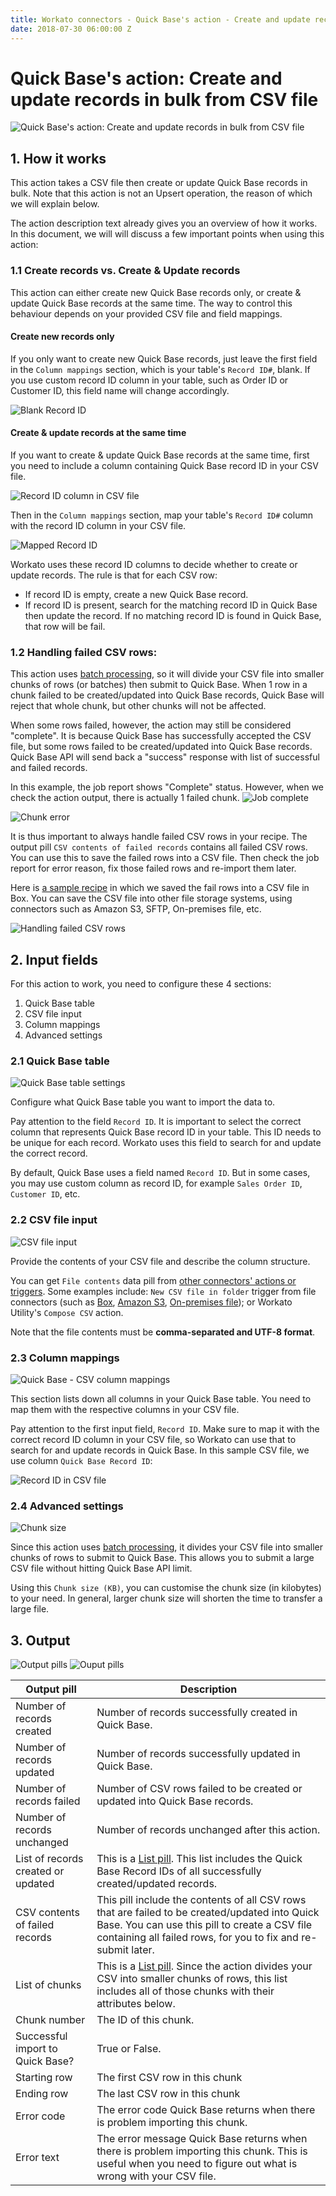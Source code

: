 ```yaml
---
title: Workato connectors - Quick Base's action - Create and update records in bulk from CSV file
date: 2018-07-30 06:00:00 Z
---
```


# Quick Base's action: Create and update records in bulk from CSV file
![Quick Base's action: Create and update records in bulk from CSV file](/assets/images/connectors/quick-base/action-import-csv.png)

## 1. How it works
This action takes a CSV file then create or update Quick Base records in bulk. Note that this action is not an Upsert operation, the reason of which we will explain below.

The action description text already gives you an overview of how it works. In this document, we will will discuss a few important points when using this action:

### 1.1 Create records vs. Create & Update records
This action can either create new Quick Base records only, or create & update Quick Base records at the same time. The way to control this behaviour depends on your provided CSV file and field mappings.

#### Create new records only
If you only want to create new Quick Base records, just leave the first field in the `Column mappings` section, which is your table's `Record ID#`, blank. If you use custom record ID column in your table, such as Order ID or Customer ID, this field name will change accordingly.

![Blank Record ID](/assets/images/connectors/quick-base/csv-import-record-id-blank.png)
#### Create & update records at the same time
If you want to create & update Quick Base records at the same time, first you need to include a column containing Quick Base record ID in your CSV file.

![Record ID column in CSV file](/assets/images/connectors/quick-base/csv-record-id.png)

Then in the `Column mappings` section, map your table's `Record ID#` column with the record ID column in your CSV file.

![Mapped Record ID](/assets/images/connectors/quick-base/csv-import-record-id-mapped.png)

Workato uses these record ID columns to decide whether to create or update records. The rule is that for each CSV row:
- If record ID is empty, create a new Quick Base record.
- If record ID is present, search for the matching record ID in Quick Base then update the record. If no matching record ID is found in Quick Base, that row will be fail.

### 1.2 Handling failed CSV rows:
This action uses [batch processing](https://docs.workato.com/features/batch-processing.html), so it will divide your CSV file into smaller chunks of rows (or batches) then submit to Quick Base. When 1 row in a chunk failed to be created/updated into Quick Base records, Quick Base will reject that whole chunk, but other chunks will not be affected.

When some rows failed, however, the action may still be considered "complete". It is because Quick Base has successfully accepted the CSV file, but some rows failed to be created/updated into Quick Base records. Quick Base API will send back a "success" response with list of successful and failed records.

In this example, the job report shows "Complete" status. However, when we check the action output, there is actually 1 failed chunk.
![Job complete](/assets/images/connectors/quick-base/csv-import-job-complete.png)

![Chunk error](/assets/images/connectors/quick-base/csv-import-chunk-error.png)

It is thus important to always handle failed CSV rows in your recipe. The output pill `CSV contents of failed records` contains all failed CSV rows. You can use this to save the failed rows into a CSV file. Then check the job report for error reason, fix those failed rows and re-import them later.

Here is [a sample recipe](https://preview.workato.com/recipes/25445#recipe) in which we saved the fail rows into a CSV file in Box. You can save the CSV file into other file storage systems, using connectors such as Amazon S3, SFTP, On-premises file, etc.

![Handling failed CSV rows](/assets/images/connectors/quick-base/csv-import-error-handling.png)

## 2. Input fields
For this action to work, you need to configure these 4 sections:
1. Quick Base table
2. CSV file input
3. Column mappings
4. Advanced settings

### 2.1 Quick Base table
![Quick Base table settings](/assets/images/connectors/quick-base/input-quick-base-table.png)

Configure what Quick Base table you want to import the data to.

Pay attention to the field `Record ID`. It is important to select the correct column that represents Quick Base record ID in your table. This ID needs to be unique for each record. Workato uses this field to search for and update the correct record.

By default, Quick Base uses a field named `Record ID`. But in some cases, you may use custom column as record ID, for example `Sales Order ID`, `Customer ID`, etc.

### 2.2 CSV file input
![CSV file input](/assets/images/connectors/quick-base/input-CSV.png)

Provide the contents of your CSV file and describe the column structure.

You can get `File contents` data pill from [other connectors' actions or triggers](https://docs.workato.com/features/handling-csv-files.html). Some examples include: `New CSV file in folder` trigger from file connectors (such as [Box](https://docs.workato.com/connectors/box.html), [Amazon S3](https://docs.workato.com/connectors/s3.html), [On-premises file](https://docs.workato.com/connectors/on-prem-files.html)); or Workato Utility's `Compose CSV` action.

Note that the file contents must be **comma-separated and UTF-8 format**.

### 2.3 Column mappings
![Quick Base - CSV column mappings](/assets/images/connectors/quick-base/input-CSV-column-mappings.png)

This section lists down all columns in your Quick Base table. You need to map them with the respective columns in your CSV file.

Pay attention to the first input field, `Record ID`. Make sure to map it with the correct record ID column in your CSV file, so Workato can use that to search for and update records in Quick Base. In this sample CSV file, we use column `Quick Base Record ID`:

![Record ID in CSV file](/assets/images/connectors/quick-base/csv-record-id.png)

### 2.4 Advanced settings
![Chunk size](/assets/images/connectors/quick-base/csv-advanced-settings.png)

Since this action uses [batch processing](https://docs.workato.com/features/batch-processing.html), it divides your CSV file into smaller chunks of rows to submit to Quick Base. This allows you to submit a large CSV file without hitting Quick Base API limit.

Using this `Chunk size (KB)`, you can customise the chunk size (in kilobytes) to your need. In general, larger chunk size will shorten the time to transfer a large file.

## 3. Output
![Output pills](/assets/images/connectors/quick-base/csv-import-output-1.png)
![Ouput pills](/assets/images/connectors/quick-base/csv-import-output-2.png)

| Output pill | Description |
|---|---|
| Number of records created | Number of records successfully created in Quick Base. |
| Number of records updated | Number of records successfully updated in Quick Base. |
| Number of records failed | Number of CSV rows failed to be created or updated into Quick Base records. |
| Number of records unchanged | Number of records unchanged after this action. |
| List of records created or updated | This is a [List pill](https://docs.workato.com/features/list-management.html). This list includes the Quick Base Record IDs of all successfully created/updated records. |
| CSV contents of failed records | This pill include the contents of all CSV rows that are failed to be created/updated into Quick Base. You can use this pill to create a CSV file containing all failed rows, for you to fix and re-submit later. |
| List of chunks | This is a [List pill](https://docs.workato.com/features/list-management.html). Since the action divides your CSV into smaller chunks of rows, this list includes all of those chunks with their attributes below. |
| Chunk number | The ID of this chunk. |
| Successful import to Quick Base? | True or False. |
| Starting row | The first CSV row in this chunk |
| Ending row | The last CSV row in this chunk |
| Error code | The error code Quick Base returns when there is problem importing this chunk. |
| Error text | The error message Quick Base returns when there is problem importing this chunk. This is useful when you need to figure out what is wrong with your CSV file. |
